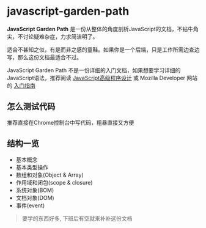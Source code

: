 # javascript-garden-path
**JavaScript Garden Path** 是一份从整体的角度剖析JavaScript的文档，不钻牛角尖，不讨论疑难杂症，力求简洁明了。

适合不甚知之似，有是而非之感的童鞋。如果你是一个后端，只是工作所需边查边写，那么这份文档最适合不过。

JavaScript Garden Path 不是一份详细的入门文档，如果想要学习详细的JavaScript语法，推荐阅读 [JavaScript高级程序设计][1] 或 Mozilla Developer 网站的 [入门指南][2]

## 怎么测试代码
推荐直接在Chrome控制台中写代码，粗暴直接又方便

## 结构一览
* 基本概念
* 基本类型操作
* 数组和对象(Object & Array)
* 作用域和闭包(scope & closure)
* 系统对象(BOM)
* 文档对象(DOM)
* 事件(event)

> 要学的东西好多, 下班后有空就来补补这份文档

[1]: https://book.douban.com/subject/10546125/
[2]: https://developer.mozilla.org/en/JavaScript/Guide